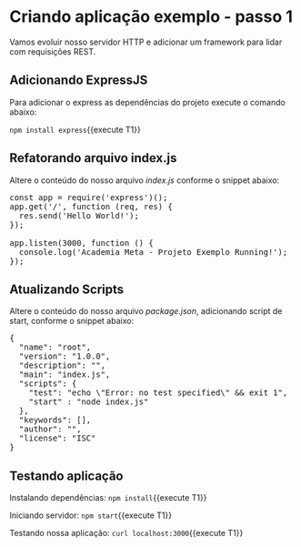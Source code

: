 # Criando aplicação exemplo - passo 1

Vamos evoluir nosso servidor HTTP e adicionar um framework para lidar com requisições REST.

## Adicionando ExpressJS

Para adicionar o express as dependências do projeto execute o comando abaixo:

`npm install express`{{execute T1}}

## Refatorando arquivo index.js

Altere o conteúdo do nosso arquivo _index.js_ conforme o snippet abaixo:

<pre class="file" data-filename="index.js" data-target="replace">
const app = require('express')();
app.get('/', function (req, res) {
  res.send('Hello World!');
});

app.listen(3000, function () {
  console.log('Academia Meta - Projeto Exemplo Running!');
});
</pre>

## Atualizando Scripts

Altere o conteúdo do nosso arquivo _package.json_, adicionando script de start, conforme o snippet abaixo:

<pre class="file" data-filename="package.json" data-target="replace">
{
  "name": "root",
  "version": "1.0.0",
  "description": "",
  "main": "index.js",
  "scripts": {
    "test": "echo \"Error: no test specified\" && exit 1",
    "start" : "node index.js"
  },
  "keywords": [],
  "author": "",
  "license": "ISC"
}
</pre>

## Testando aplicação

Instalando dependências:
`npm install`{{execute T1}}

Iniciando servidor:
`npm start`{{execute T1}}

Testando nossa aplicação:
`curl localhost:3000`{{execute T1}}

